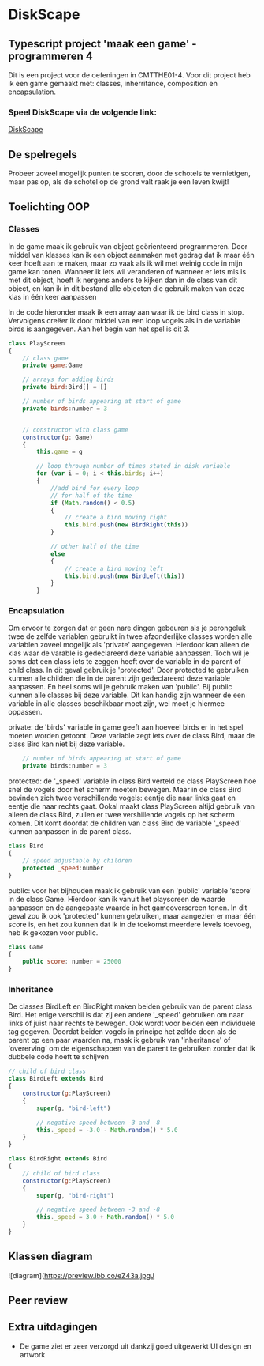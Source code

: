 # DiskScape

## Typescript project 'maak een game' - programmeren 4
Dit is een project voor de oefeningen in CMTTHE01-4. Voor dit project heb ik een game gemaakt met: classes, inherritance, composition en encapsulation.

### Speel DiskScape via de volgende link:
[DiskScape](https://0882916.github.io/DiskScape/)

## De spelregels
Probeer zoveel mogelijk punten te scoren, door de schotels te vernietigen, maar pas op, als de schotel op de grond valt raak je een leven kwijt! 


## Toelichting OOP

### Classes
In de game maak ik gebruik van object geörienteerd programmeren. Door middel van klasses kan ik een object aanmaken met gedrag dat ik maar één keer hoeft aan te maken, maar zo vaak als ik wil met weinig code in mijn game kan tonen. Wanneer ik iets wil veranderen of wanneer er iets mis is met dit object, hoeft ik nergens anders te kijken dan in de class van dit object, en kan ik in dit bestand alle objecten die gebruik maken van deze klas in één keer aanpassen

In de code hieronder maak ik een array aan waar ik de bird class in stop. Vervolgens creëer ik door middel van een loop vogels als in de variable birds is aangegeven. Aan het begin van het spel is dit 3.

```javascript
class PlayScreen 
{
    // class game
    private game:Game

    // arrays for adding birds
    private bird:Bird[] = []

    // number of birds appearing at start of game
    private birds:number = 3


    // constructor with class game
    constructor(g: Game)
    {
        this.game = g

        // loop through number of times stated in disk variable
        for (var i = 0; i < this.birds; i++) 
        {
            //add bird for every loop
            // for half of the time
            if (Math.random() < 0.5)
            {
                // create a bird moving right
                this.bird.push(new BirdRight(this))
            }         

            // other half of the time  
            else
            {
                // create a bird moving left
                this.bird.push(new BirdLeft(this))
            }
        }
```


### Encapsulation
Om ervoor te zorgen dat er geen nare dingen gebeuren als je perongeluk twee de zelfde variablen gebruikt in twee afzonderlijke classes worden alle variablen zoveel mogelijk als 'private' aangegeven. Hierdoor kan alleen de klas waar de varable is gedeclareerd deze variable aanpassen. 
Toch wil je soms dat een class iets te zeggen heeft over de variable in de parent of child class. In dit geval gebruik je 'protected'. Door protected te gebruiken kunnen alle children die in de parent zijn gedeclareerd deze variable aanpassen.
En heel soms wil je gebruik maken van 'public'. Bij public kunnen alle classes bij deze variable. Dit kan handig zijn wanneer de een variable in alle classes beschikbaar moet zijn, wel moet je hiermee oppassen.

private: de 'birds' variable in game geeft aan hoeveel birds er in het spel moeten worden getoont. Deze variable zegt iets over de class Bird, maar de class Bird kan niet bij deze variable.

```javascript
    // number of birds appearing at start of game
    private birds:number = 3
```

protected: de '_speed' variable in class Bird verteld de class PlayScreen hoe snel de vogels door het scherm moeten bewegen. Maar in de class Bird bevinden zich twee verschillende vogels: eentje die naar links gaat en eentje die naar rechts gaat. Ookal maakt class PlayScreen altijd gebruik van alleen de class Bird, zullen er twee vershillende vogels op het scherm komen. Dit komt doordat de children van class Bird de variable '_speed' kunnen aanpassen in de parent class.

```javascript
class Bird 
{
    // speed adjustable by children
    protected _speed:number
}
```

public: voor het bijhouden maak ik gebruik van een 'public' variable 'score' in de class Game. Hierdoor kan ik vanuit het playscreen de waarde aanpassen en de aangepaste waarde in het gameoverscreen tonen. In dit geval zou ik ook 'protected' kunnen gebruiken, maar aangezien er maar één score is, en het zou kunnen dat ik in de toekomst meerdere levels toevoeg, heb ik gekozen voor public.

```javascript
class Game 
{
    public score: number = 25000
}
```


### Inheritance
De classes BirdLeft en BirdRight maken beiden gebruik van de parent class Bird. Het enige verschil is dat zij een andere '_speed' gebruiken om naar links of juist naar rechts te bewegen. Ook wordt voor beiden een individuele tag gegeven. Doordat beiden vogels in principe het zelfde doen als de parent op een paar waarden na, maak ik gebruik van 'inheritance' of 'overerving' om de eigenschappen van de parent te gebruiken zonder dat ik dubbele code hoeft te schijven

```javascript
// child of bird class
class BirdLeft extends Bird 
{
    constructor(g:PlayScreen) 
    {
        super(g, "bird-left")

        // negative speed between -3 and -8
        this._speed = -3.0 - Math.random() * 5.0
    }
}
```

```javascript
class BirdRight extends Bird 
{
    // child of bird class
    constructor(g:PlayScreen) 
    {
        super(g, "bird-right")

        // negative speed between -3 and -8
        this._speed = 3.0 + Math.random() * 5.0
    }
}
```


## Klassen diagram
![diagram](https://preview.ibb.co/eZ43a.jpgJ


## Peer review


## Extra uitdagingen
- De game ziet er zeer verzorgd uit dankzij goed uitgewerkt UI design en artwork
